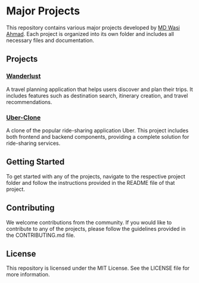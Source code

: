 # Major Projects

This repository contains various major projects developed by [MD Wasi Ahmad](https://wasiahamad.github.io/Wasi-github.io/). Each project is organized into its own folder and includes all necessary files and documentation.

## Projects

### [Wanderlust](./Wanderlust)
A travel planning application that helps users discover and plan their trips. It includes features such as destination search, itinerary creation, and travel recommendations.

### [Uber-Clone](./Uber-Clone)
A clone of the popular ride-sharing application Uber. This project includes both frontend and backend components, providing a complete solution for ride-sharing services.

## Getting Started

To get started with any of the projects, navigate to the respective project folder and follow the instructions provided in the README file of that project.

## Contributing

We welcome contributions from the community. If you would like to contribute to any of the projects, please follow the guidelines provided in the CONTRIBUTING.md file.

## License

This repository is licensed under the MIT License. See the LICENSE file for more information.

